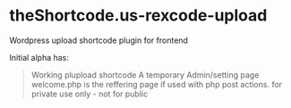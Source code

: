 theShortcode.us-rexcode-upload
==============================

Wordpress upload shortcode plugin for frontend

Initial alpha has:

>Working plupload shortcode
>A temporary Admin/setting page
>welcome.php is the reffering page if used with php post actions.
>for private use only - not for public
